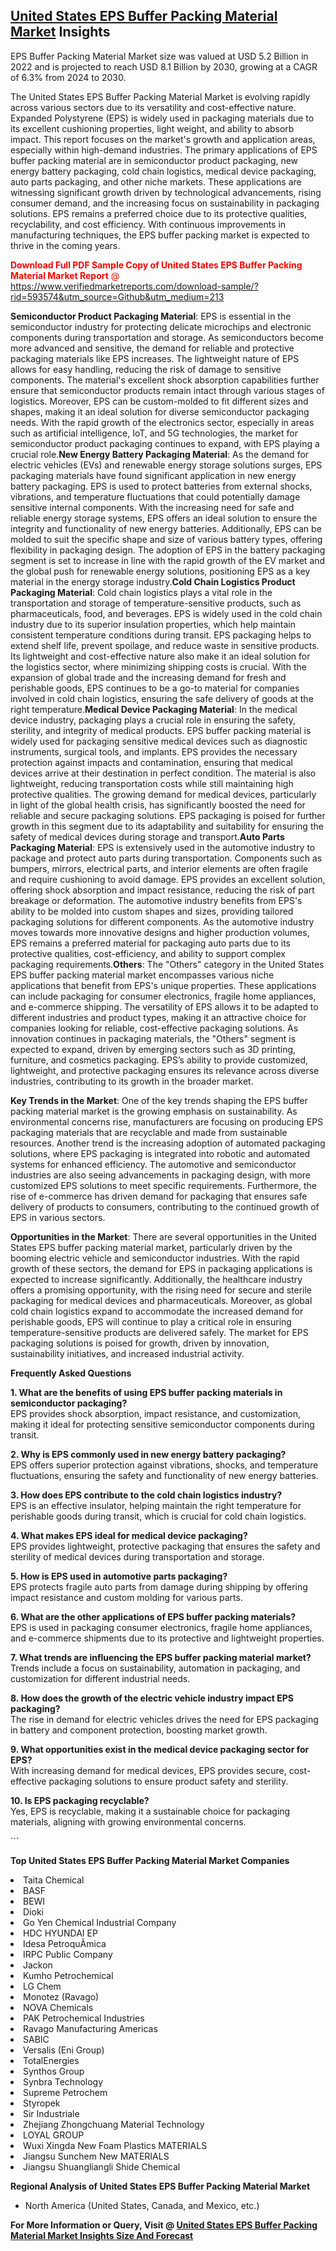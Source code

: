 <h2><a href="https://www.verifiedmarketreports.com/download-sample/?rid=593574&amp;utm_source=Github&amp;utm_medium=213" target="_blank">United States EPS Buffer Packing Material Market</a> Insights</h2><p>EPS Buffer Packing Material Market size was valued at USD 5.2 Billion in 2022 and is projected to reach USD 8.1 Billion by 2030, growing at a CAGR of 6.3% from 2024 to 2030.</p><p><p>The United States EPS Buffer Packing Material Market is evolving rapidly across various sectors due to its versatility and cost-effective nature. Expanded Polystyrene (EPS) is widely used in packaging materials due to its excellent cushioning properties, light weight, and ability to absorb impact. This report focuses on the market's growth and application areas, especially within high-demand industries. The primary applications of EPS buffer packing material are in semiconductor product packaging, new energy battery packaging, cold chain logistics, medical device packaging, auto parts packaging, and other niche markets. These applications are witnessing significant growth driven by technological advancements, rising consumer demand, and the increasing focus on sustainability in packaging solutions. EPS remains a preferred choice due to its protective qualities, recyclability, and cost efficiency. With continuous improvements in manufacturing techniques, the EPS buffer packing market is expected to thrive in the coming years. <p><span class=""><span style="color: #ff0000;"><strong>Download Full PDF Sample Copy of United States EPS Buffer Packing Material Market Report</strong> @ </span><a href="https://www.verifiedmarketreports.com/download-sample/?rid=593574&amp;utm_source=Github&amp;utm_medium=213" target="_blank">https://www.verifiedmarketreports.com/download-sample/?rid=593574&amp;utm_source=Github&amp;utm_medium=213</a></span></p></p><p><strong>Semiconductor Product Packaging Material</strong>: EPS is essential in the semiconductor industry for protecting delicate microchips and electronic components during transportation and storage. As semiconductors become more advanced and sensitive, the demand for reliable and protective packaging materials like EPS increases. The lightweight nature of EPS allows for easy handling, reducing the risk of damage to sensitive components. The material's excellent shock absorption capabilities further ensure that semiconductor products remain intact through various stages of logistics. Moreover, EPS can be custom-molded to fit different sizes and shapes, making it an ideal solution for diverse semiconductor packaging needs. With the rapid growth of the electronics sector, especially in areas such as artificial intelligence, IoT, and 5G technologies, the market for semiconductor product packaging continues to expand, with EPS playing a crucial role.<strong>New Energy Battery Packaging Material</strong>: As the demand for electric vehicles (EVs) and renewable energy storage solutions surges, EPS packaging materials have found significant application in new energy battery packaging. EPS is used to protect batteries from external shocks, vibrations, and temperature fluctuations that could potentially damage sensitive internal components. With the increasing need for safe and reliable energy storage systems, EPS offers an ideal solution to ensure the integrity and functionality of new energy batteries. Additionally, EPS can be molded to suit the specific shape and size of various battery types, offering flexibility in packaging design. The adoption of EPS in the battery packaging segment is set to increase in line with the rapid growth of the EV market and the global push for renewable energy solutions, positioning EPS as a key material in the energy storage industry.<strong>Cold Chain Logistics Product Packaging Material</strong>: Cold chain logistics plays a vital role in the transportation and storage of temperature-sensitive products, such as pharmaceuticals, food, and beverages. EPS is widely used in the cold chain industry due to its superior insulation properties, which help maintain consistent temperature conditions during transit. EPS packaging helps to extend shelf life, prevent spoilage, and reduce waste in sensitive products. Its lightweight and cost-effective nature also make it an ideal solution for the logistics sector, where minimizing shipping costs is crucial. With the expansion of global trade and the increasing demand for fresh and perishable goods, EPS continues to be a go-to material for companies involved in cold chain logistics, ensuring the safe delivery of goods at the right temperature.<strong>Medical Device Packaging Material</strong>: In the medical device industry, packaging plays a crucial role in ensuring the safety, sterility, and integrity of medical products. EPS buffer packing material is widely used for packaging sensitive medical devices such as diagnostic instruments, surgical tools, and implants. EPS provides the necessary protection against impacts and contamination, ensuring that medical devices arrive at their destination in perfect condition. The material is also lightweight, reducing transportation costs while still maintaining high protective qualities. The growing demand for medical devices, particularly in light of the global health crisis, has significantly boosted the need for reliable and secure packaging solutions. EPS packaging is poised for further growth in this segment due to its adaptability and suitability for ensuring the safety of medical devices during storage and transport.<strong>Auto Parts Packaging Material</strong>: EPS is extensively used in the automotive industry to package and protect auto parts during transportation. Components such as bumpers, mirrors, electrical parts, and interior elements are often fragile and require cushioning to avoid damage. EPS provides an excellent solution, offering shock absorption and impact resistance, reducing the risk of part breakage or deformation. The automotive industry benefits from EPS's ability to be molded into custom shapes and sizes, providing tailored packaging solutions for different components. As the automotive industry moves towards more innovative designs and higher production volumes, EPS remains a preferred material for packaging auto parts due to its protective qualities, cost-efficiency, and ability to support complex packaging requirements.<strong>Others</strong>: The "Others" category in the United States EPS buffer packing material market encompasses various niche applications that benefit from EPS's unique properties. These applications can include packaging for consumer electronics, fragile home appliances, and e-commerce shipping. The versatility of EPS allows it to be adapted to different industries and product types, making it an attractive choice for companies looking for reliable, cost-effective packaging solutions. As innovation continues in packaging materials, the "Others" segment is expected to expand, driven by emerging sectors such as 3D printing, furniture, and cosmetics packaging. EPS’s ability to provide customized, lightweight, and protective packaging ensures its relevance across diverse industries, contributing to its growth in the broader market.<p><strong>Key Trends in the Market</strong>: One of the key trends shaping the EPS buffer packing material market is the growing emphasis on sustainability. As environmental concerns rise, manufacturers are focusing on producing EPS packaging materials that are recyclable and made from sustainable resources. Another trend is the increasing adoption of automated packaging solutions, where EPS packaging is integrated into robotic and automated systems for enhanced efficiency. The automotive and semiconductor industries are also seeing advancements in packaging design, with more customized EPS solutions to meet specific requirements. Furthermore, the rise of e-commerce has driven demand for packaging that ensures safe delivery of products to consumers, contributing to the continued growth of EPS in various sectors.<p><strong>Opportunities in the Market</strong>: There are several opportunities in the United States EPS buffer packing material market, particularly driven by the booming electric vehicle and semiconductor industries. With the rapid growth of these sectors, the demand for EPS in packaging applications is expected to increase significantly. Additionally, the healthcare industry offers a promising opportunity, with the rising need for secure and sterile packaging for medical devices and pharmaceuticals. Moreover, as global cold chain logistics expand to accommodate the increased demand for perishable goods, EPS will continue to play a critical role in ensuring temperature-sensitive products are delivered safely. The market for EPS packaging solutions is poised for growth, driven by innovation, sustainability initiatives, and increased industrial activity.<p><strong>Frequently Asked Questions</strong></p><p><strong>1. What are the benefits of using EPS buffer packing materials in semiconductor packaging?</strong><br> EPS provides shock absorption, impact resistance, and customization, making it ideal for protecting sensitive semiconductor components during transit.</p><p><strong>2. Why is EPS commonly used in new energy battery packaging?</strong><br> EPS offers superior protection against vibrations, shocks, and temperature fluctuations, ensuring the safety and functionality of new energy batteries.</p><p><strong>3. How does EPS contribute to the cold chain logistics industry?</strong><br> EPS is an effective insulator, helping maintain the right temperature for perishable goods during transit, which is crucial for cold chain logistics.</p><p><strong>4. What makes EPS ideal for medical device packaging?</strong><br> EPS provides lightweight, protective packaging that ensures the safety and sterility of medical devices during transportation and storage.</p><p><strong>5. How is EPS used in automotive parts packaging?</strong><br> EPS protects fragile auto parts from damage during shipping by offering impact resistance and custom molding for various parts.</p><p><strong>6. What are the other applications of EPS buffer packing materials?</strong><br> EPS is used in packaging consumer electronics, fragile home appliances, and e-commerce shipments due to its protective and lightweight properties.</p><p><strong>7. What trends are influencing the EPS buffer packing material market?</strong><br> Trends include a focus on sustainability, automation in packaging, and customization for different industrial needs.</p><p><strong>8. How does the growth of the electric vehicle industry impact EPS packaging?</strong><br> The rise in demand for electric vehicles drives the need for EPS packaging in battery and component protection, boosting market growth.</p><p><strong>9. What opportunities exist in the medical device packaging sector for EPS?</strong><br> With increasing demand for medical devices, EPS provides secure, cost-effective packaging solutions to ensure product safety and sterility.</p><p><strong>10. Is EPS packaging recyclable?</strong><br> Yes, EPS is recyclable, making it a sustainable choice for packaging materials, aligning with growing environmental concerns.</p>```</p><p><strong>Top United States EPS Buffer Packing Material Market Companies</strong></p><div data-test-id=""><p><li>Taita Chemical</li><li> BASF</li><li> BEWI</li><li> Dioki</li><li> Go Yen Chemical Industrial Company</li><li> HDC HYUNDAI EP</li><li> Idesa PetroquÃ­mica</li><li> IRPC Public Company</li><li> Jackon</li><li> Kumho Petrochemical</li><li> LG Chem</li><li> Monotez (Ravago)</li><li> NOVA Chemicals</li><li> PAK Petrochemical Industries</li><li> Ravago Manufacturing Americas</li><li> SABIC</li><li> Versalis (Eni Group)</li><li> TotalEnergies</li><li> Synthos Group</li><li> Synbra Technology</li><li> Supreme Petrochem</li><li> Styropek</li><li> Sir Industriale</li><li> Zhejiang Zhongchuang Material Technology</li><li> LOYAL GROUP</li><li> Wuxi Xingda New Foam Plastics MATERIALS</li><li> Jiangsu Sunchem New MATERIALS</li><li> Jiangsu Shuangliangli Shide Chemical</li></p><div><strong>Regional Analysis of&nbsp;United States EPS Buffer Packing Material Market</strong></div><ul><li dir="ltr"><p dir="ltr">North America&nbsp;(United States, Canada, and Mexico, etc.)</p></li></ul><p><strong>For More Information or Query, Visit @&nbsp;</strong><strong><a href="https://www.verifiedmarketreports.com/product/eps-buffer-packing-material-market/?utm_source=Github&amp;utm_medium=213" target="_blank">United States EPS Buffer Packing Material Market Insights Size And Forecast</a></strong></p></div>

